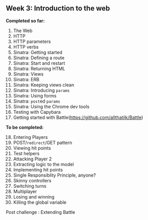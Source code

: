 Week 3: Introduction to the web
-------------------------------
__Completed so far:__

1. The Web
2. HTTP
3. HTTP parameters
4. HTTP verbs
5. Sinatra: Getting started
6. Sinatra: Defining a route
7. Sinatra: Start and restart
8. Sinatra: Returning HTML
9. Sinatra: Views
10. Sinatra: ERB
11. Sinatra: Keeping views clean
12. Sinatra: Introducing `params`
13. Sinatra: Using forms
14. Sinatra: `post`ed `params`
15. Sinatra: Using the Chrome dev tools
16. Testing with Capybara
17. Getting started with Battle(https://github.com/allthatilk/Battle)

**To be completed:**

18. Entering Players
19. POST/`redirect`/GET pattern
20. Viewing hit points
21. Test helpers
22. Attacking Player 2
23. Extracting logic to the model
24. Implementing hit points
25. Single Responsiblity Principle, anyone?
26. Skinny controllers
27. Switching turns
28. Multiplayer
29. Losing and winning
30. Killing the global variable

Post challenge : Extending Battle
